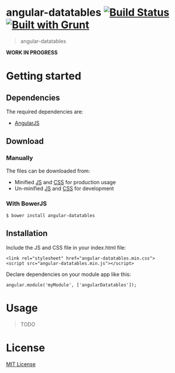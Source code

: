 angular-datatables [![Build Status](https://travis-ci.org/l-lin/angular-datatables.png?branch=master)](https://travis-ci.org/l-lin/angular-datatables) [![Built with Grunt](https://cdn.gruntjs.com/builtwith.png)](http://gruntjs.com/)
================
> angular-datatables

**WORK IN PROGRESS**

Getting started
================
Dependencies
----------------
The required dependencies are:
* [AngularJS](http://angularjs.org/)

Download
----------------
### Manually
The files can be downloaded from:
* Minified [JS](https://github.com/l-lin/angular-datatables/dist/angular-datatables.min.js) and [CSS](https://github.com/l-lin/angular-datatables/dist/angular-datatables.min.css) for production usage
* Un-minified [JS](https://github.com/l-lin/angular-datatables/dist/angular-datatables.js) and [CSS](https://github.com/l-lin/angular-datatables/dist/angular-datatables.css) for development

### With BowerJS
```
$ bower install angular-datatables
```

Installation
----------------
Include the JS and CSS file in your index.html file: 
```
<link rel="stylesheet" href="angular-datatables.min.css">
<script src="angular-datatables.min.js"></script>
```
Declare dependencies on your module app like this:
```
angular.module('myModule', ['angularDatatables']);
```

Usage
================
> TODO

License
================
[MIT License](http://en.wikipedia.org/wiki/MIT_License)
